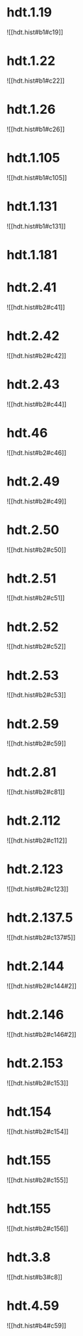 

# hdt.1.19
![[hdt.hist#b1#c19]]

# hdt.1.22
![[hdt.hist#b1#c22]]

# hdt.1.26
![[hdt.hist#b1#c26]]

# hdt.1.105
![[hdt.hist#b1#c105]]

# hdt.1.131
![[hdt.hist#b1#c131]]

# hdt.1.181

# hdt.2.41
![[hdt.hist#b2#c41]]
# hdt.2.42
![[hdt.hist#b2#c42]]

# hdt.2.43
![[hdt.hist#b2#c44]]

# hdt.46
![[hdt.hist#b2#c46]]

# hdt.2.49
![[hdt.hist#b2#c49]]

# hdt.2.50
![[hdt.hist#b2#c50]]

# hdt.2.51
![[hdt.hist#b2#c51]]

# hdt.2.52
![[hdt.hist#b2#c52]]

# hdt.2.53
![[hdt.hist#b2#c53]]

# hdt.2.59
![[hdt.hist#b2#c59]]

# hdt.2.81
![[hdt.hist#b2#c81]]

# hdt.2.112
![[hdt.hist#b2#c112]]

# hdt.2.123
![[hdt.hist#b2#c123]]

# hdt.2.137.5
![[hdt.hist#b2#c137#5]]

# hdt.2.144
![[hdt.hist#b2#c144#2]]

# hdt.2.146
![[hdt.hist#b2#c146#2]]

# hdt.2.153
![[hdt.hist#b2#c153]]

# hdt.154
![[hdt.hist#b2#c154]]

# hdt.155
![[hdt.hist#b2#c155]]

# hdt.155
![[hdt.hist#b2#c156]]

# hdt.3.8
![[hdt.hist#b3#c8]]

# hdt.4.59
![[hdt.hist#b4#c59]]
